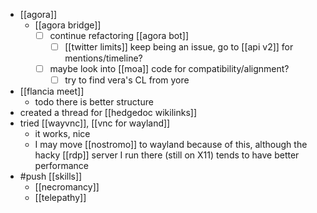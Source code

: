 - [[agora]]
  - [[agora bridge]]
    - [ ] continue refactoring [[agora bot]]
      - [ ] [[twitter limits]] keep being an issue, go to [[api v2]] for mentions/timeline?
    - [ ] maybe look into [[moa]] code for compatibility/alignment?
      - [ ] try to find vera's CL from yore
- [[flancia meet]]
  - todo there is better structure
- created a thread for [[hedgedoc wikilinks]]
- tried [[wayvnc]], [[vnc for wayland]]
  - it works, nice
  - I may move [[nostromo]] to wayland because of this, although the hacky [[rdp]] server I run there (still on X11) tends to have better performance
- #push [[skills]]
  - [[necromancy]]
  - [[telepathy]]
